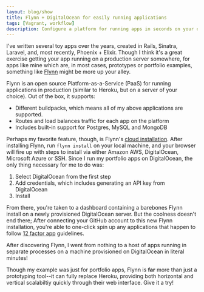 ```yaml
---
layout: blog/show
title: Flynn + DigitalOcean for easily running applications
tags: [Vagrant, workflow]
description: Configure a platform for running apps in seconds on your own servers using Flynn
---
```


I've written several toy apps over the years, created in Rails, Sinatra,
Laravel, and, most recently, Phoenix + Elixir. Though I think it's a great
exercise getting your app running on a production server somewhere, for apps
like mine which are, in most cases, prototypes or portfolio examples, something
like [Flynn][flynn] might be more up your alley.

[flynn]: https://flynn.io

Flynn is an open source Platform-as-a-Service (PaaS) for running applications in
production (similar to Heroku, but on a server of your choice). Out of the box,
it supports:

- Different buildpacks, which means all of my above applications are supported.
- Routes and load balances traffic for each app on the platform
- Includes built-in support for Postgres, MySQL and MongoDB

Perhaps my favorite feature, though, is Flynn's [cloud installation][flynn-cloud].
After installing Flynn, run `flynn install` on your local machine, and your
browser will fire up with steps to install via either Amazon AWS, DigitalOcean,
Microsoft Azure or SSH. Since I run my portfolio apps on DigitalOcean, the only
thing necessary for me to do was:

[flynn-cloud]: https://flynn.io/docs/installation/cloud

1. Select DigitalOcean from the first step
2. Add credentials, which includes generating an API key from DigitalOcean
3. Install

From there, you're taken to a dashboard containing a barebones Flynn install on
a newly provisioned DigitalOcean server. But the coolness doesn't end there;
After connecting your GitHub account to this new Flynn installation, you're able
to one-click spin up any applications that happen to follow [12 factor
app][12-factor] guidelines.

[12-factor]: https://12factor.net

After discovering Flynn, I went from nothing to a host of apps running in
separate processes on a machine provisioned on DigitalOcean in literal minutes!

Though my example was just for portfolio apps, Flynn is **far** more than just a
prototyping tool--it can fully replace Heroku, providing both horizontal and
vertical scalabiltiy quickly through their web interface. Give it a try!
